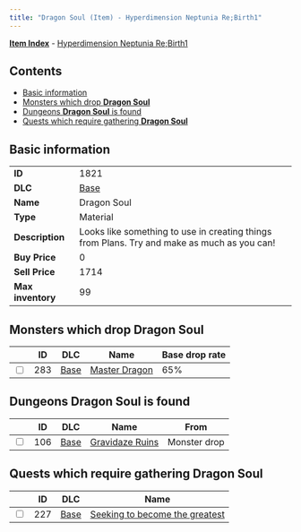 ```yaml
---
title: "Dragon Soul (Item) - Hyperdimension Neptunia Re;Birth1"
---
```


[**Item Index**](/neptunia/rb1/item/index.html) - [Hyperdimension Neptunia Re;Birth1](/neptunia/rb1)

## Contents

- [Basic information](#basic-information)
- [Monsters which drop **Dragon Soul**](#monsters-which-drop-dragon-soul)
- [Dungeons **Dragon Soul** is found](#dungeons-dragon-soul-is-found)
- [Quests which require gathering **Dragon Soul**](#quests-which-require-gathering-dragon-soul)

## Basic information

|   |   |
| -- | -- |
| **ID** | 1821 |
| **DLC** | [Base](/neptunia/rb1/dlc/1-base.html) |
| **Name** | Dragon Soul |
| **Type** | Material |
| **Description** | Looks like something to use in creating things from Plans. Try and make as much as you can! |
| **Buy Price** | 0 |
| **Sell Price** | 1714 |
| **Max inventory** | 99 |

## Monsters which drop **Dragon Soul**

|    | ID | DLC | Name | Base drop rate |
| -- | -- | --- | ---- | -------------- |
| <input type="checkbox" id="rb1-monster-1-283" class="trackbox" /> | 283 | [Base](/neptunia/rb1/dlc/1-base.html) | [Master Dragon](/neptunia/rb1/monster/1-283-master-dragon.html) | 65% |

## Dungeons **Dragon Soul** is found

|    | ID | DLC | Name | From |
| -- | -- | --- | ---- | ---- |
| <input type="checkbox" id="rb1-dungeon-1-106" class="trackbox" /> | 106 | [Base](/neptunia/rb1/dlc/1-base.html) | [Gravidaze Ruins](/neptunia/rb1/dungeon/1-106-gravidaze-ruins.html) | Monster drop |

## Quests which require gathering **Dragon Soul**

|    | ID | DLC | Name |
| -- | -- | --- | ---- |
| <input type="checkbox" id="rb1-quest-1-227" class="trackbox" /> | 227 | [Base](/neptunia/rb1/dlc/1-base.html) | [Seeking to become the greatest](/neptunia/rb1/quest/1-227-seeking-to-become-the-greatest.html) |